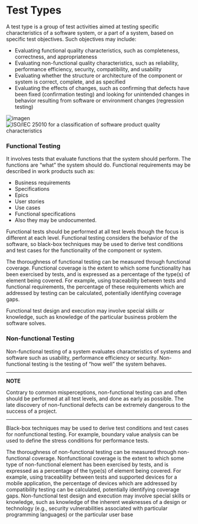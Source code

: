 # Test Types 

A test type is a group of test activities aimed at testing specific characteristics of a software system, or a
part of a system, based on specific test objectives. Such objectives may include: 

- Evaluating functional quality characteristics, such as completeness, correctness, and
appropriateness 
- Evaluating non-functional quality characteristics, such as reliability, performance efficiency,
security, compatibility, and usability 
- Evaluating whether the structure or architecture of the component or system is correct, complete,
and as specified 
- Evaluating the effects of changes, such as confirming that defects have been fixed (confirmation
testing) and looking for unintended changes in behavior resulting from software or environment
changes (regression testing)


![imagen](https://user-images.githubusercontent.com/2337039/113053717-38c81980-916e-11eb-8543-fc2eafa6cc47.png)
![ISO/IEC 25010 for a classification of software product quality characteristics]("https://iso25000.com/index.php/en/iso-25000-standards/iso-25010")

### Functional Testing

It involves tests that evaluate functions that the system should perform. The functions are “what” the system should do.
Functional requirements may be described in work products such as:
  
  - Business requirements
  - Specifications 
  - Epics 
  - User stories 
  - Use cases 
  - Functional specifications
  - Also they may be undocumented.

Functional tests should be performed at all test levels though the focus is different at each level. Functional testing considers 
the behavior of the software, so black-box techniques may be used to derive test conditions and test cases for the functionality 
of the component or system.

The thoroughness of functional testing can be measured through functional coverage. Functional
coverage is the extent to which some functionality has been exercised by tests, and is expressed as a
percentage of the type(s) of element being covered. For example, using traceability between tests and
functional requirements, the percentage of these requirements which are addressed by testing can be
calculated, potentially identifying coverage gaps. 

Functional test design and execution may involve special skills or knowledge, such as knowledge of the
particular business problem the software solves.

### Non-functional Testing

Non-functional testing of a system evaluates characteristics of systems and software such as usability,
performance efficiency or security. Non-functional testing is the testing of “how well” the system behaves.

---
**NOTE**

Contrary to common misperceptions, non-functional testing can and often should be performed at all test
levels, and done as early as possible. The late discovery of non-functional defects can be extremely
dangerous to the success of a project.

---

Black-box techniques may be used to derive test conditions and test cases for nonfunctional testing. 
For example, boundary value analysis can be used to define the stress conditions for
performance tests.

The thoroughness of non-functional testing can be measured through non-functional coverage. 
Nonfunctional coverage is the extent to which some type of non-functional element has been exercised by
tests, and is expressed as a percentage of the type(s) of element being covered. For example, using
traceability between tests and supported devices for a mobile application, the percentage of devices
which are addressed by compatibility testing can be calculated, potentially identifying coverage gaps.
Non-functional test design and execution may involve special skills or knowledge, such as knowledge of
the inherent weaknesses of a design or technology (e.g., security vulnerabilities associated with particular
programming languages) or the particular user base 

